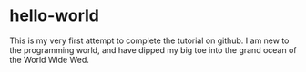 # hello-world

This is my very first attempt to complete the tutorial on github. I am new to the programming world, and have dipped my big toe into the grand ocean of the World Wide Wed.
